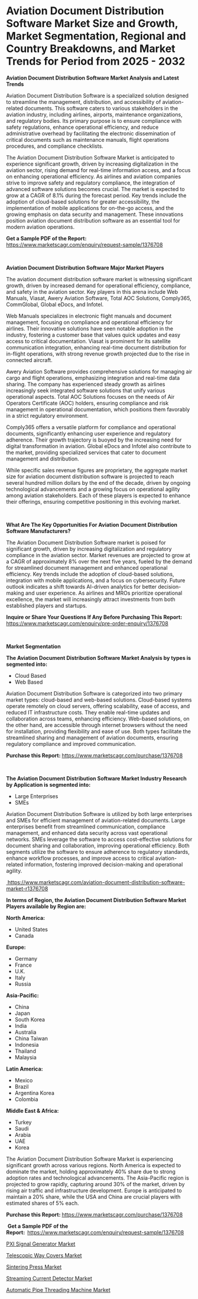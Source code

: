 <p><h1>Aviation Document Distribution Software Market Size and Growth, Market Segmentation, Regional and Country Breakdowns, and Market Trends for Period from 2025 -  2032</h1></p><p><strong>Aviation Document Distribution Software Market Analysis and Latest Trends</strong></p>
<p><p>Aviation Document Distribution Software is a specialized solution designed to streamline the management, distribution, and accessibility of aviation-related documents. This software caters to various stakeholders in the aviation industry, including airlines, airports, maintenance organizations, and regulatory bodies. Its primary purpose is to ensure compliance with safety regulations, enhance operational efficiency, and reduce administrative overhead by facilitating the electronic dissemination of critical documents such as maintenance manuals, flight operations procedures, and compliance checklists.</p><p>The Aviation Document Distribution Software Market is anticipated to experience significant growth, driven by increasing digitalization in the aviation sector, rising demand for real-time information access, and a focus on enhancing operational efficiency. As airlines and aviation companies strive to improve safety and regulatory compliance, the integration of advanced software solutions becomes crucial. The market is expected to grow at a CAGR of 8.1% during the forecast period. Key trends include the adoption of cloud-based solutions for greater accessibility, the implementation of mobile applications for on-the-go access, and the growing emphasis on data security and management. These innovations position aviation document distribution software as an essential tool for modern aviation operations.</p></p>
<p><strong>Get a Sample PDF of the Report:&nbsp;</strong> <a href="https://www.marketscagr.com/enquiry/request-sample/1376708?utm_campaign=3001&utm_medium=2&utm_source=Github&utm_content=ia&utm_term=28032025&utm_id=aviation-document-distribution-software">https://www.marketscagr.com/enquiry/request-sample/1376708</a></p>
<p>&nbsp;</p>
<p><strong>Aviation Document Distribution Software Major Market Players</strong></p>
<p><p>The aviation document distribution software market is witnessing significant growth, driven by increased demand for operational efficiency, compliance, and safety in the aviation sector. Key players in this arena include Web Manuals, Viasat, Awery Aviation Software, Total AOC Solutions, Comply365, CommGlobal, Global eDocs, and Infotel. </p><p>Web Manuals specializes in electronic flight manuals and document management, focusing on compliance and operational efficiency for airlines. Their innovative solutions have seen notable adoption in the industry, fostering a customer base that values quick updates and easy access to critical documentation. Viasat is prominent for its satellite communication integration, enhancing real-time document distribution for in-flight operations, with strong revenue growth projected due to the rise in connected aircraft.</p><p>Awery Aviation Software provides comprehensive solutions for managing air cargo and flight operations, emphasizing integration and real-time data sharing. The company has experienced steady growth as airlines increasingly seek integrated software solutions that unify various operational aspects. Total AOC Solutions focuses on the needs of Air Operators Certificate (AOC) holders, ensuring compliance and risk management in operational documentation, which positions them favorably in a strict regulatory environment.</p><p>Comply365 offers a versatile platform for compliance and operational documents, significantly enhancing user experience and regulatory adherence. Their growth trajectory is buoyed by the increasing need for digital transformation in aviation. Global eDocs and Infotel also contribute to the market, providing specialized services that cater to document management and distribution.</p><p>While specific sales revenue figures are proprietary, the aggregate market size for aviation document distribution software is projected to reach several hundred million dollars by the end of the decade, driven by ongoing technological advancements and a growing focus on operational agility among aviation stakeholders. Each of these players is expected to enhance their offerings, ensuring competitive positioning in this evolving market.</p></p>
<p>&nbsp;</p>
<p><strong>What Are The Key Opportunities For Aviation Document Distribution Software Manufacturers?</strong></p>
<p><p>The Aviation Document Distribution Software market is poised for significant growth, driven by increasing digitalization and regulatory compliance in the aviation sector. Market revenues are projected to grow at a CAGR of approximately 8% over the next five years, fueled by the demand for streamlined document management and enhanced operational efficiency. Key trends include the adoption of cloud-based solutions, integration with mobile applications, and a focus on cybersecurity. Future outlook indicates a shift towards AI-driven analytics for better decision-making and user experience. As airlines and MROs prioritize operational excellence, the market will increasingly attract investments from both established players and startups.</p></p>
<p><strong>Inquire or Share Your Questions If Any Before Purchasing This Report:</strong> <a href="https://www.marketscagr.com/enquiry/pre-order-enquiry/1376708?utm_campaign=3001&utm_medium=2&utm_source=Github&utm_content=ia&utm_term=28032025&utm_id=aviation-document-distribution-software">https://www.marketscagr.com/enquiry/pre-order-enquiry/1376708</a></p>
<p>&nbsp;</p>
<p><strong>Market Segmentation</strong></p>
<p><strong>The Aviation Document Distribution Software Market Analysis by types is segmented into:</strong></p>
<p><ul><li>Cloud Based</li><li>Web Based</li></ul></p>
<p><p>Aviation Document Distribution Software is categorized into two primary market types: cloud-based and web-based solutions. Cloud-based systems operate remotely on cloud servers, offering scalability, ease of access, and reduced IT infrastructure costs. They enable real-time updates and collaboration across teams, enhancing efficiency. Web-based solutions, on the other hand, are accessible through internet browsers without the need for installation, providing flexibility and ease of use. Both types facilitate the streamlined sharing and management of aviation documents, ensuring regulatory compliance and improved communication.</p></p>
<p><strong>Purchase this Report:&nbsp;</strong><a href="https://www.marketscagr.com/purchase/1376708?utm_campaign=3001&utm_medium=2&utm_source=Github&utm_content=ia&utm_term=28032025&utm_id=aviation-document-distribution-software">https://www.marketscagr.com/purchase/1376708</a></p>
<p>&nbsp;</p>
<p><strong>The Aviation Document Distribution Software Market Industry Research by Application is segmented into:</strong></p>
<p><ul><li>Large Enterprises</li><li>SMEs</li></ul></p>
<p><p>Aviation Document Distribution Software is utilized by both large enterprises and SMEs for efficient management of aviation-related documents. Large enterprises benefit from streamlined communication, compliance management, and enhanced data security across vast operational networks. SMEs leverage the software to access cost-effective solutions for document sharing and collaboration, improving operational efficiency. Both segments utilize the software to ensure adherence to regulatory standards, enhance workflow processes, and improve access to critical aviation-related information, fostering improved decision-making and operational agility.</p></p>
<p><a href="https://www.marketscagr.com/aviation-document-distribution-software-market-r1376708?utm_campaign=3001&utm_medium=2&utm_source=Github&utm_content=ia&utm_term=28032025&utm_id=aviation-document-distribution-software">&nbsp;https://www.marketscagr.com/aviation-document-distribution-software-market-r1376708</a></p>
<p><strong>In terms of Region, the Aviation Document Distribution Software Market Players available by Region are:</strong></p>
<p>
    <p> <strong> North America: </strong>
        <ul>
            <li>United States</li>
            <li>Canada</li>
        </ul>
        </p> 
    <p> <strong> Europe: </strong>
        <ul>
            <li>Germany</li>
            <li>France</li>
            <li>U.K.</li>
            <li>Italy</li>
            <li>Russia</li>
        </ul>
        </p> 
    <p> <strong> Asia-Pacific: </strong>
        <ul>
            <li>China</li>
            <li>Japan</li>
            <li>South Korea</li>
            <li>India</li>
            <li>Australia</li>
            <li>China Taiwan</li>
            <li>Indonesia</li>
            <li>Thailand</li>
            <li>Malaysia</li>
        </ul>
        </p> 
    <p> <strong> Latin America: </strong>
        <ul>
            <li>Mexico</li>
            <li>Brazil</li>
            <li>Argentina Korea</li>
            <li>Colombia</li>
        </ul>
        </p> 
    <p> <strong> Middle East & Africa: </strong>
        <ul>
            <li>Turkey</li>
            <li>Saudi</li>
            <li>Arabia</li>
            <li>UAE</li>
            <li>Korea</li>
        </ul>
    </p>
    </p>
<p><p>The Aviation Document Distribution Software Market is experiencing significant growth across various regions. North America is expected to dominate the market, holding approximately 40% share due to strong adoption rates and technological advancements. The Asia-Pacific region is projected to grow rapidly, capturing around 30% of the market, driven by rising air traffic and infrastructure development. Europe is anticipated to maintain a 20% share, while the USA and China are crucial players with estimated shares of 5% each.</p></p>
<p><strong>Purchase this Report: </strong><a href="https://www.marketscagr.com/purchase/1376708?utm_campaign=3001&utm_medium=2&utm_source=Github&utm_content=ia&utm_term=28032025&utm_id=aviation-document-distribution-software">https://www.marketscagr.com/purchase/1376708</a></p>
<p>&nbsp;<strong>Get a Sample PDF of the Report:&nbsp;&nbsp;</strong><a href="https://www.marketscagr.com/enquiry/request-sample/1376708?utm_campaign=3001&utm_medium=2&utm_source=Github&utm_content=ia&utm_term=28032025&utm_id=aviation-document-distribution-software">https://www.marketscagr.com/enquiry/request-sample/1376708</a></p>
<p><strong></strong></p>
<p><p><a href="https://www.linkedin.com/pulse/pxi-signal-generator-market-growth-study-provides-comprehensive-0qdxf?utm_campaign=3001&utm_medium=2&utm_source=Github&utm_content=ia&utm_term=28032025&utm_id=aviation-document-distribution-software">PXI Signal Generator Market</a></p><p><a href="https://www.linkedin.com/pulse/market-analysis-telescopic-way-covers-markets-57-cagr-forecast-e9xjf?utm_campaign=3001&utm_medium=2&utm_source=Github&utm_content=ia&utm_term=28032025&utm_id=aviation-document-distribution-software">Telescopic Way Covers Market</a></p><p><a href="https://www.linkedin.com/pulse/understanding-sintering-press-market-key-insights-projected-cagr-e9idf?utm_campaign=3001&utm_medium=2&utm_source=Github&utm_content=ia&utm_term=28032025&utm_id=aviation-document-distribution-software">Sintering Press Market</a></p><p><a href="https://www.linkedin.com/pulse/streaming-current-detector-market-navigating-challenges-5hudf?utm_campaign=3001&utm_medium=2&utm_source=Github&utm_content=ia&utm_term=28032025&utm_id=aviation-document-distribution-software">Streaming Current Detector Market</a></p><p><a href="https://www.linkedin.com/pulse/automatic-pipe-threading-machine-market-study-examiningthe-bviyf?utm_campaign=3001&utm_medium=2&utm_source=Github&utm_content=ia&utm_term=28032025&utm_id=aviation-document-distribution-software">Automatic Pipe Threading Machine Market</a></p></p>